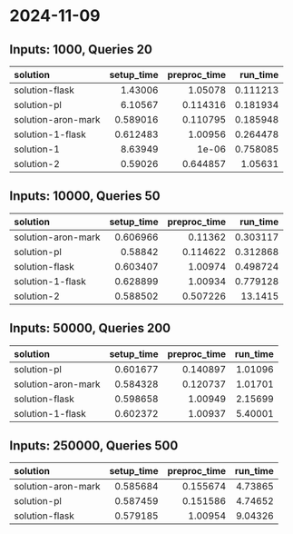 # 2024-11-09

## Inputs: 1000, Queries 20

| solution           |   setup_time |   preproc_time |   run_time |
|:-------------------|-------------:|---------------:|-----------:|
| solution-flask     |     1.43006  |       1.05078  |   0.111213 |
| solution-pl        |     6.10567  |       0.114316 |   0.181934 |
| solution-aron-mark |     0.589016 |       0.110795 |   0.185948 |
| solution-1-flask   |     0.612483 |       1.00956  |   0.264478 |
| solution-1         |     8.63949  |       1e-06    |   0.758085 |
| solution-2         |     0.59026  |       0.644857 |   1.05631  |

## Inputs: 10000, Queries 50

| solution           |   setup_time |   preproc_time |   run_time |
|:-------------------|-------------:|---------------:|-----------:|
| solution-aron-mark |     0.606966 |       0.11362  |   0.303117 |
| solution-pl        |     0.58842  |       0.114622 |   0.312868 |
| solution-flask     |     0.603407 |       1.00974  |   0.498724 |
| solution-1-flask   |     0.628899 |       1.00934  |   0.779128 |
| solution-2         |     0.588502 |       0.507226 |  13.1415   |

## Inputs: 50000, Queries 200

| solution           |   setup_time |   preproc_time |   run_time |
|:-------------------|-------------:|---------------:|-----------:|
| solution-pl        |     0.601677 |       0.140897 |    1.01096 |
| solution-aron-mark |     0.584328 |       0.120737 |    1.01701 |
| solution-flask     |     0.598658 |       1.00949  |    2.15699 |
| solution-1-flask   |     0.602372 |       1.00937  |    5.40001 |

## Inputs: 250000, Queries 500

| solution           |   setup_time |   preproc_time |   run_time |
|:-------------------|-------------:|---------------:|-----------:|
| solution-aron-mark |     0.585684 |       0.155674 |    4.73865 |
| solution-pl        |     0.587459 |       0.151586 |    4.74652 |
| solution-flask     |     0.579185 |       1.00954  |    9.04326 |